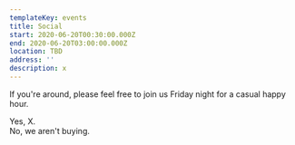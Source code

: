 ```yaml
---
templateKey: events
title: Social
start: 2020-06-20T00:30:00.000Z
end: 2020-06-20T03:00:00.000Z
location: TBD
address: ''
description: x
---
```

If you're around, please feel free to join us Friday night for a casual happy hour.

Yes, X.\
No, we aren't buying.
